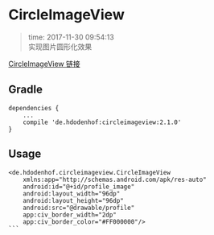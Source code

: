 # CircleImageView
>time: 2017-11-30 09:54:13  
>实现图片圆形化效果  

[CircleImageView 链接](https://github.com/hdodenhof/CircleImageView)


## Gradle

```
dependencies {
    ...
    compile 'de.hdodenhof:circleimageview:2.1.0'
}
```

## Usage
````
<de.hdodenhof.circleimageview.CircleImageView
    xmlns:app="http://schemas.android.com/apk/res-auto"
    android:id="@+id/profile_image"
    android:layout_width="96dp"
    android:layout_height="96dp"
    android:src="@drawable/profile"
    app:civ_border_width="2dp"
    app:civ_border_color="#FF000000"/>
```